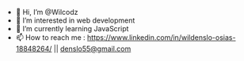 - 👋 Hi, I’m @Wilcodz
- 👀 I’m interested in web development
- 🌱 I’m currently learning JavaScript
- 📫 How to reach me : https://www.linkedin.com/in/wildenslo-osias-18848264/ || denslo55@gmail.com

<!---
Wildenslo55/Wildenslo55 is a ✨ special ✨ repository because its `README.md` (this file) appears on your GitHub profile.
You can click the Preview link to take a look at your changes.
--->
